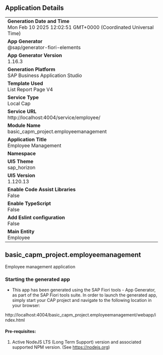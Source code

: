 ## Application Details
|               |
| ------------- |
|**Generation Date and Time**<br>Mon Feb 10 2025 12:02:51 GMT+0000 (Coordinated Universal Time)|
|**App Generator**<br>@sap/generator-fiori-elements|
|**App Generator Version**<br>1.16.3|
|**Generation Platform**<br>SAP Business Application Studio|
|**Template Used**<br>List Report Page V4|
|**Service Type**<br>Local Cap|
|**Service URL**<br>http://localhost:4004/service/employee/|
|**Module Name**<br>basic_capm_project.employeemanagement|
|**Application Title**<br>Employee Management|
|**Namespace**<br>|
|**UI5 Theme**<br>sap_horizon|
|**UI5 Version**<br>1.120.13|
|**Enable Code Assist Libraries**<br>False|
|**Enable TypeScript**<br>False|
|**Add Eslint configuration**<br>False|
|**Main Entity**<br>Employee|

## basic_capm_project.employeemanagement

Employee management application

### Starting the generated app

-   This app has been generated using the SAP Fiori tools - App Generator, as part of the SAP Fiori tools suite.  In order to launch the generated app, simply start your CAP project and navigate to the following location in your browser:

http://localhost:4004/basic_capm_project.employeemanagement/webapp/index.html

#### Pre-requisites:

1. Active NodeJS LTS (Long Term Support) version and associated supported NPM version.  (See https://nodejs.org)


